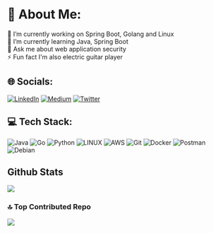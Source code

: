 # 💫 About Me:
🔭 I’m currently working on Spring Boot, Golang and Linux<br>🌱 I’m currently learning Java, Spring Boot <br>💬 Ask me about web application security<br>⚡ Fun fact I'm also electric guitar player


## 🌐 Socials:
[![LinkedIn](https://img.shields.io/badge/LinkedIn-%230077B5.svg?logo=linkedin&logoColor=white)](https://linkedin.com/in/yusuf-yıldız-64a1931a2) [![Medium](https://img.shields.io/badge/Medium-12100E?style=for-the-badge&logo=medium&logoColor=white)](https://medium.com/@grealyve) [![Twitter](https://img.shields.io/badge/Twitter-%231DA1F2.svg?logo=Twitter&logoColor=white)](https://twitter.com/GreaIyve) 

## 💻 Tech Stack:
![Java](https://img.shields.io/badge/java-%23ED8B00.svg?style=for-the-badge&logo=java&logoColor=white) ![Go](https://img.shields.io/badge/go-%2300ADD8.svg?style=for-the-badge&logo=go&logoColor=white) ![Python](https://img.shields.io/badge/python-3670A0?style=for-the-badge&logo=python&logoColor=ffdd54) ![LINUX](https://img.shields.io/badge/Linux-FCC624?style=for-the-badge&logo=linux&logoColor=black) ![AWS](https://img.shields.io/badge/Amazon_AWS-232F3E?style=for-the-badge&logo=amazon-aws&logoColor=white) ![Git](https://img.shields.io/badge/GIT-E44C30?style=for-the-badge&logo=git&logoColor=white) ![Docker](https://img.shields.io/badge/docker-%230db7ed.svg?style=for-the-badge&logo=docker&logoColor=white) ![Postman](https://img.shields.io/badge/Postman-FF6C37?style=for-the-badge&logo=postman&logoColor=white) ![Debian](https://img.shields.io/badge/Debian-A81D33?style=for-the-badge&logo=debian&logoColor=white) 

## Github Stats
![](https://github-readme-stats.vercel.app/api?username=grealyve&theme=blue-green)

### 🔝 Top Contributed Repo
![](https://github-contributor-stats.vercel.app/api?username=grealyve&limit=5&theme=dark&combine_all_yearly_contributions=true)
